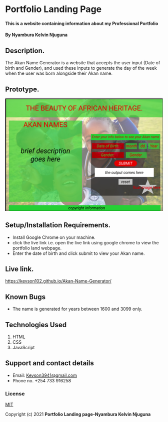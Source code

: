 # Portfolio Landing Page
#### This is a website containing information about my Professional Portfolio
#### By **Nyambura Kelvin Njuguna**

## Description.
The Akan Name Generator is a website that accepts the user input (Date of birth and Gender), and used these inputs to generate the day of the week when the user was born alongside their Akan name.

## Prototype.
<img src="./images/prototype.png" raw = true alt = "Website design">

## Setup/Installation Requirements.
* Install Google Chrome on your machine.
* click the live link i.e. open the live link using google chrome to view the portfolio land webpage.
* Enter the date of birth and click submit to view your Akan name.

## Live link.
https://kevson102.github.io/Akan-Name-Generator/

## Known Bugs
* The name is generated for years between 1600 and 3099 only.
## Technologies Used
1. HTML
2. CSS
3. JavaScript
## Support and contact details
* Email: Kevson3941@gmail.com
* Phone no. +254 733 916258
### License
<a href="./LICENSE.MD" target = "_blank">MIT</a>

Copyright (c) 2021 **Portfolio Landing page-Nyambura Kelvin Njuguna**